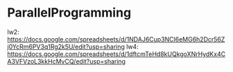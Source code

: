 # ParallelProgramming
lw2: https://docs.google.com/spreadsheets/d/1NDAJ6Cup3NCl6eMG6h2Dcr56Zj0YcRm6PV3q1Rg2k5U/edit?usp=sharing
lw4: https://docs.google.com/spreadsheets/d/1dftcmTeHd8kUQkgoXNrHydKx4CA3VFVzoL3kkHcMvCQ/edit?usp=sharing
